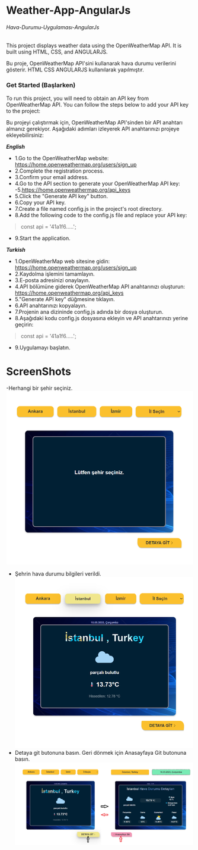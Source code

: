 # Weather-App-AngularJs 
###### Hava-Durumu-Uygulaması-AngularJs
This project displays weather data using the OpenWeatherMap API. It is built using HTML, CSS, and ANGULARJS.   
  
Bu proje, OpenWeatherMap API'sini kullanarak hava durumu verilerini gösterir. HTML CSS ANGULARJS kullanılarak yapılmıştır.

### Get Started (Başlarken) 
To run this project, you will need to obtain an API key from OpenWeatherMap API. You can follow the steps below to add your API key to the project:  

Bu projeyi çalıştırmak için, OpenWeatherMap API'sinden bir API anahtarı almanız gerekiyor. Aşağıdaki adımları izleyerek API anahtarınızı projeye ekleyebilirsiniz:  


**_English_**

- 1.Go to the OpenWeatherMap website: https://home.openweathermap.org/users/sign_up
- 2.Complete the registration process.
- 3.Confirm your email address.
- 4.Go to the API section to generate your OpenWeatherMap API key: -5.https://home.openweathermap.org/api_keys
- 5.Click the "Generate API key" button.
- 6.Copy your API key.
- 7.Create a file named config.js in the project's root directory.
- 8.Add the following code to the config.js file and replace your API key:
>const api = '41a1f6.....';
- 9.Start the application.

**_Turkish_**
- 1.OpenWeatherMap web sitesine gidin: https://home.openweathermap.org/users/sign_up
- 2.Kaydolma işlemini tamamlayın.
- 3.E-posta adresinizi onaylayın.
- 4.API bölümüne giderek OpenWeatherMap API anahtarınızı oluşturun: https://home.openweathermap.org/api_keys
- 5."Generate API key" düğmesine tıklayın.
- 6.API anahtarınızı kopyalayın.
- 7.Projenin ana dizininde config.js adında bir dosya oluşturun.
- 8.Aşağıdaki kodu config.js dosyasına ekleyin ve API anahtarınızı yerine geçirin:
>const api = '41a1f6.....';
- 9.Uygulamayı başlatın.

# ScreenShots
-Herhangi bir şehir seçiniz.  ![alt text](screenshots/1.png)  
- Şehrin hava durumu bilgileri verildi.  ![alt text](screenshots/2.png)  
- Detaya git butonuna basın. Geri dönmek için Anasayfaya Git butonuna basın.  ![alt text](screenshots/3.png)  
